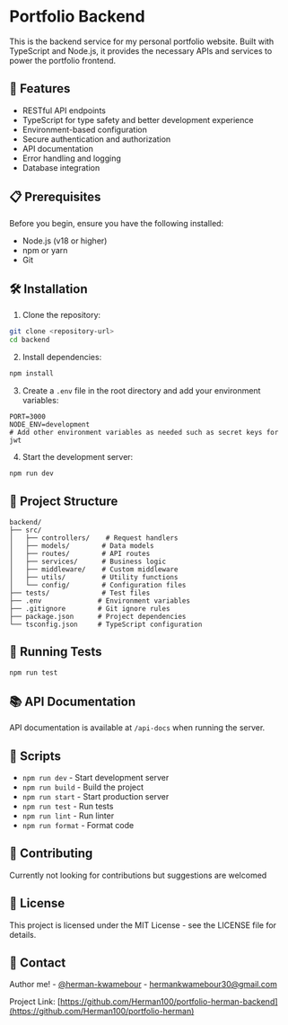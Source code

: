 # Portfolio Backend

This is the backend service for my personal portfolio website. Built with TypeScript and Node.js, it provides the necessary APIs and services to power the portfolio frontend.

## 🚀 Features

- RESTful API endpoints
- TypeScript for type safety and better development experience
- Environment-based configuration
- Secure authentication and authorization
- API documentation
- Error handling and logging
- Database integration

## 📋 Prerequisites

Before you begin, ensure you have the following installed:

- Node.js (v18 or higher)
- npm or yarn
- Git

## 🛠️ Installation

1. Clone the repository:

```bash
git clone <repository-url>
cd backend
```

2. Install dependencies:

```bash
npm install

```

3. Create a `.env` file in the root directory and add your environment variables:

```env
PORT=3000
NODE_ENV=development
# Add other environment variables as needed such as secret keys for jwt
```

4. Start the development server:

```bash
npm run dev

```

## 📁 Project Structure

```
backend/
├── src/
│   ├── controllers/    # Request handlers
│   ├── models/        # Data models
│   ├── routes/        # API routes
│   ├── services/      # Business logic
│   ├── middleware/    # Custom middleware
│   ├── utils/         # Utility functions
│   └── config/        # Configuration files
├── tests/             # Test files
├── .env              # Environment variables
├── .gitignore        # Git ignore rules
├── package.json      # Project dependencies
└── tsconfig.json     # TypeScript configuration
```

## 🧪 Running Tests

```bash
npm run test

```

## 📚 API Documentation

API documentation is available at `/api-docs` when running the server.

## 🔧 Scripts

- `npm run dev` - Start development server
- `npm run build` - Build the project
- `npm run start` - Start production server
- `npm run test` - Run tests
- `npm run lint` - Run linter
- `npm run format` - Format code

## 🤝 Contributing

Currently not looking for contributions but suggestions are welcomed

## 📝 License

This project is licensed under the MIT License - see the LICENSE file for details.

## 👤 Contact

Author me! - [@herman-kwamebour](https://twitter.com/hermanskray) - hermankwamebour30@gmail.com

Project Link: [https://github.com/Herman100/portfolio-herman-backend](https://github.com/Herman100/portfolio-herman)
